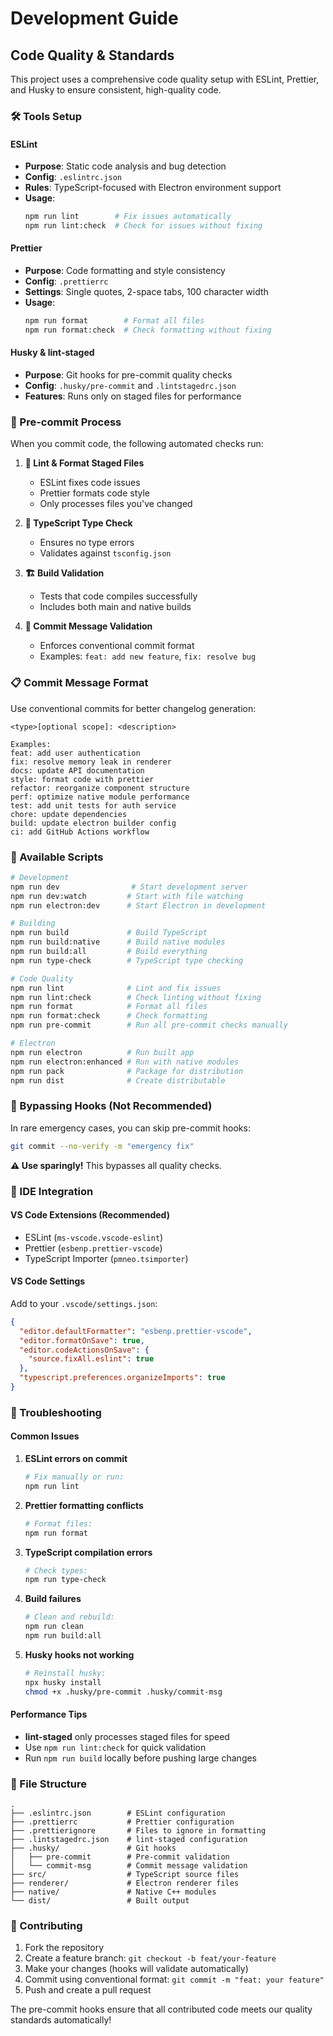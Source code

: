 # Development Guide

## Code Quality & Standards

This project uses a comprehensive code quality setup with ESLint, Prettier, and Husky to ensure consistent, high-quality code.

### 🛠️ Tools Setup

#### ESLint

- **Purpose**: Static code analysis and bug detection
- **Config**: `.eslintrc.json`
- **Rules**: TypeScript-focused with Electron environment support
- **Usage**:
  ```bash
  npm run lint        # Fix issues automatically
  npm run lint:check  # Check for issues without fixing
  ```

#### Prettier

- **Purpose**: Code formatting and style consistency
- **Config**: `.prettierrc`
- **Settings**: Single quotes, 2-space tabs, 100 character width
- **Usage**:
  ```bash
  npm run format        # Format all files
  npm run format:check  # Check formatting without fixing
  ```

#### Husky & lint-staged

- **Purpose**: Git hooks for pre-commit quality checks
- **Config**: `.husky/pre-commit` and `.lintstagedrc.json`
- **Features**: Runs only on staged files for performance

### 🚀 Pre-commit Process

When you commit code, the following automated checks run:

1. **📝 Lint & Format Staged Files**

   - ESLint fixes code issues
   - Prettier formats code style
   - Only processes files you've changed

2. **🔧 TypeScript Type Check**

   - Ensures no type errors
   - Validates against `tsconfig.json`

3. **🏗️ Build Validation**

   - Tests that code compiles successfully
   - Includes both main and native builds

4. **📝 Commit Message Validation**
   - Enforces conventional commit format
   - Examples: `feat: add new feature`, `fix: resolve bug`

### 📋 Commit Message Format

Use conventional commits for better changelog generation:

```
<type>[optional scope]: <description>

Examples:
feat: add user authentication
fix: resolve memory leak in renderer
docs: update API documentation
style: format code with prettier
refactor: reorganize component structure
perf: optimize native module performance
test: add unit tests for auth service
chore: update dependencies
build: update electron builder config
ci: add GitHub Actions workflow
```

### 🔧 Available Scripts

```bash
# Development
npm run dev                # Start development server
npm run dev:watch         # Start with file watching
npm run electron:dev      # Start Electron in development

# Building
npm run build             # Build TypeScript
npm run build:native      # Build native modules
npm run build:all         # Build everything
npm run type-check        # TypeScript type checking

# Code Quality
npm run lint              # Lint and fix issues
npm run lint:check        # Check linting without fixing
npm run format            # Format all files
npm run format:check      # Check formatting
npm run pre-commit        # Run all pre-commit checks manually

# Electron
npm run electron          # Run built app
npm run electron:enhanced # Run with native modules
npm run pack              # Package for distribution
npm run dist              # Create distributable
```

### 🚫 Bypassing Hooks (Not Recommended)

In rare emergency cases, you can skip pre-commit hooks:

```bash
git commit --no-verify -m "emergency fix"
```

**⚠️ Use sparingly!** This bypasses all quality checks.

### 🎯 IDE Integration

#### VS Code Extensions (Recommended)

- ESLint (`ms-vscode.vscode-eslint`)
- Prettier (`esbenp.prettier-vscode`)
- TypeScript Importer (`pmneo.tsimporter`)

#### VS Code Settings

Add to your `.vscode/settings.json`:

```json
{
  "editor.defaultFormatter": "esbenp.prettier-vscode",
  "editor.formatOnSave": true,
  "editor.codeActionsOnSave": {
    "source.fixAll.eslint": true
  },
  "typescript.preferences.organizeImports": true
}
```

### 🐛 Troubleshooting

#### Common Issues

1. **ESLint errors on commit**

   ```bash
   # Fix manually or run:
   npm run lint
   ```

2. **Prettier formatting conflicts**

   ```bash
   # Format files:
   npm run format
   ```

3. **TypeScript compilation errors**

   ```bash
   # Check types:
   npm run type-check
   ```

4. **Build failures**

   ```bash
   # Clean and rebuild:
   npm run clean
   npm run build:all
   ```

5. **Husky hooks not working**
   ```bash
   # Reinstall husky:
   npx husky install
   chmod +x .husky/pre-commit .husky/commit-msg
   ```

#### Performance Tips

- **lint-staged** only processes staged files for speed
- Use `npm run lint:check` for quick validation
- Run `npm run build` locally before pushing large changes

### 📁 File Structure

```
.
├── .eslintrc.json        # ESLint configuration
├── .prettierrc           # Prettier configuration
├── .prettierignore       # Files to ignore in formatting
├── .lintstagedrc.json    # lint-staged configuration
├── .husky/               # Git hooks
│   ├── pre-commit        # Pre-commit validation
│   └── commit-msg        # Commit message validation
├── src/                  # TypeScript source files
├── renderer/             # Electron renderer files
├── native/               # Native C++ modules
└── dist/                 # Built output
```

### 🤝 Contributing

1. Fork the repository
2. Create a feature branch: `git checkout -b feat/your-feature`
3. Make your changes (hooks will validate automatically)
4. Commit using conventional format: `git commit -m "feat: your feature"`
5. Push and create a pull request

The pre-commit hooks ensure that all contributed code meets our quality standards automatically!
